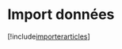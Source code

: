 # Import données

[!include[importerarticles](importdonnees.importerarticles.autogen.md)]
























































































